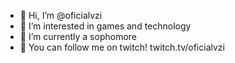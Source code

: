 - 👋 Hi, I’m @oficialvzi
- 👀 I’m interested in games and technology
- 🌱 I’m currently a sophomore
- 🎥 You can follow me on twitch! twitch.tv/oficialvzi
